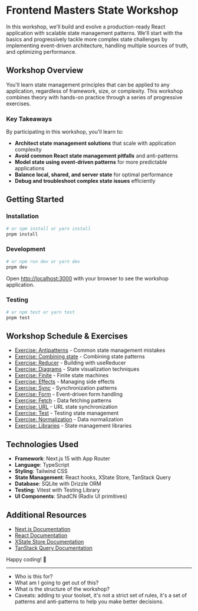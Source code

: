# Frontend Masters State Workshop

In this workshop, we'll build and evolve a production-ready React application with scalable state management patterns. We'll start with the basics and progressively tackle more complex state challenges by implementing event-driven architecture, handling multiple sources of truth, and optimizing performance.

## Workshop Overview

You'll learn state management principles that can be applied to any application, regardless of framework, size, or complexity. This workshop combines theory with hands-on practice through a series of progressive exercises.

### Key Takeaways

By participating in this workshop, you'll learn to:

- **Architect state management solutions** that scale with application complexity
- **Avoid common React state management pitfalls** and anti-patterns
- **Model state using event-driven patterns** for more predictable applications
- **Balance local, shared, and server state** for optimal performance
- **Debug and troubleshoot complex state issues** efficiently

## Getting Started

### Installation

```bash
# or npm install or yarn install
pnpm install
```

### Development

```bash
# or npm run dev or yarn dev
pnpm dev
```

Open [http://localhost:3000](http://localhost:3000) with your browser to see the workshop application.

### Testing

```bash
# or npm test or yarn test
pnpm test
```

## Workshop Schedule & Exercises

- [Exercise: Antipatterns](http://localhost:3000/exercise-antipatterns) - Common state management mistakes
- [Exercise: Combining state](http://localhost:3000/exercise-combine) - Combining state patterns
- [Exercise: Reducer](http://localhost:3000/exercise-reducer) - Building with useReducer
- [Exercise: Diagrams](http://localhost:3000/exercise-diagrams) - State visualization techniques
- [Exercise: Finite](http://localhost:3000/exercise-finite) - Finite state machines
- [Exercise: Effects](http://localhost:3000/exercise-effects) - Managing side effects
- [Exercise: Sync](http://localhost:3000/exercise-sync) - Synchronization patterns
- [Exercise: Form](http://localhost:3000/exercise-form) - Event-driven form handling
- [Exercise: Fetch](http://localhost:3000/exercise-fetch) - Data fetching patterns
- [Exercise: URL](http://localhost:3000/exercise-url) - URL state synchronization
- [Exercise: Test](http://localhost:3000/exercise-test) - Testing state management
- [Exercise: Normalization](http://localhost:3000/exercise-normalization) - Data normalization
- [Exercise: Libraries](http://localhost:3000/exercise-libraries) - State management libraries

## Technologies Used

- **Framework**: Next.js 15 with App Router
- **Language**: TypeScript
- **Styling**: Tailwind CSS
- **State Management**: React hooks, XState Store, TanStack Query
- **Database**: SQLite with Drizzle ORM
- **Testing**: Vitest with Testing Library
- **UI Components**: ShadCN (Radix UI primitives)

## Additional Resources

- [Next.js Documentation](https://nextjs.org/docs)
- [React Documentation](https://react.dev)
- [XState Store Documentation](https://stately.ai/docs/xstate-store)
- [TanStack Query Documentation](https://tanstack.com/query)

Happy coding! 🚀

---

- Who is this for?
- What am I going to get out of this?
- What is the structure of the workshop?
- Caveats: adding to your toolset, it's not a strict set of rules, it's a set of patterns and anti-patterns to help you make better decisions.
